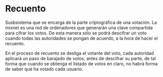 # Recuento

Susbsistema que se encarga de la parte criptográfica de una votación. La mixnet es una red de ordenadores que generarán una clave compartida para cifrar los votos. De esta manera sólo se podrá descifrar un voto cuando todas las autoridades se pongan de acuerdo, a la hora de hacer el recuento.

En el proceso de recuento se desliga el votante del voto, cada autoridad aplicará un paso de barajado de votos, antes de descifrar su parte, de tal forma que cuando se obtenga el listado de votos en claro, no habrá forma de saber qué ha votado cada usuario.
